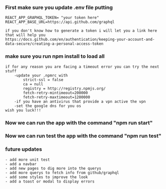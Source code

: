 ### First make sure you update .env file putting

    REACT_APP_GRAPHQL_TOKEN= "your token here"
    REACT_APP_BASE_URL=https://api.github.com/graphql

    if you don't know how to generate a token i will let you a link here that will help you
    https://docs.github.com/en/authentication/keeping-your-account-and-data-secure/creating-a-personal-access-token

### make sure you run npm install to load all

    if for any reason you are facing a timeout error you can try the next stuff
        -update your .npmrc with
            strict-ssl = false
            ca = null
            registry = http://registry.npmjs.org/
            fetch-retry-mintimeout=200000
            fetch-retry-maxtimeout=1200000
        -if you have an antivirus that provide a vpn active the vpn
        -set the google dns for you os
    wish you luck!!!

### Now we can run the app with the command "npm run start"

### Now we can run test the app with the command "npm run test"

### future updates

    - add more unit test
    - add a navbar
    - add new pages to dig more into the querys
    - add more querys to fetch info from github/graphql
    - add some styles to improve the look
    - add a toast or modal to display errors
